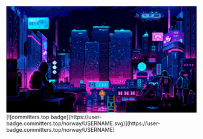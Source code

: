 <img src="https://github.com/ThePrimeagen/anime/blob/master/city-scape.gif"/>
[![committers.top badge](https://user-badge.committers.top/norway/USERNAME.svg)](https://user-badge.committers.top/norway/USERNAME)
